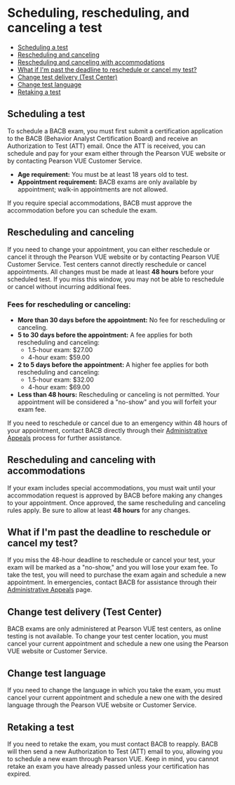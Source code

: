 # Scheduling, rescheduling, and canceling a test

- [Scheduling a test](#scheduling-a-test)
- [Rescheduling and canceling](#rescheduling-and-canceling)
- [Rescheduling and canceling with accommodations](#rescheduling-and-canceling-with-accommodations)
- [What if I'm past the deadline to reschedule or cancel my test?](#what-if-im-past-the-deadline-to-reschedule-or-cancel-my-test)
- [Change test delivery (Test Center)](#change-test-delivery-test-center)
- [Change test language](#change-test-language)
- [Retaking a test](#retaking-a-test)

## Scheduling a test

To schedule a BACB exam, you must first submit a certification application to the BACB (Behavior Analyst Certification Board) and receive an Authorization to Test (ATT) email. Once the ATT is received, you can schedule and pay for your exam either through the Pearson VUE website or by contacting Pearson VUE Customer Service.

- **Age requirement:** You must be at least 18 years old to test.
- **Appointment requirement:** BACB exams are only available by appointment; walk-in appointments are not allowed.

If you require special accommodations, BACB must approve the accommodation before you can schedule the exam.

## Rescheduling and canceling

If you need to change your appointment, you can either reschedule or cancel it through the Pearson VUE website or by contacting Pearson VUE Customer Service. Test centers cannot directly reschedule or cancel appointments. All changes must be made at least **48 hours** before your scheduled test. If you miss this window, you may not be able to reschedule or cancel without incurring additional fees.

### Fees for rescheduling or canceling:

- **More than 30 days before the appointment:** No fee for rescheduling or canceling.
- **5 to 30 days before the appointment:** A fee applies for both rescheduling and canceling:
    - 1.5-hour exam: $27.00
    - 4-hour exam: $59.00
- **2 to 5 days before the appointment:** A higher fee applies for both rescheduling and canceling:
    - 1.5-hour exam: $32.00
    - 4-hour exam: $69.00
- **Less than 48 hours:** Rescheduling or canceling is not permitted. Your appointment will be considered a "no-show" and you will forfeit your exam fee.

If you need to reschedule or cancel due to an emergency within 48 hours of your appointment, contact BACB directly through their [Administrative Appeals](https://www.bacb.com/appeals/administrative-appeals/) process for further assistance.

## Rescheduling and canceling with accommodations

If your exam includes special accommodations, you must wait until your accommodation request is approved by BACB before making any changes to your appointment. Once approved, the same rescheduling and canceling rules apply. Be sure to allow at least **48 hours** for any changes.

## What if I'm past the deadline to reschedule or cancel my test?

If you miss the 48-hour deadline to reschedule or cancel your test, your exam will be marked as a "no-show," and you will lose your exam fee. To take the test, you will need to purchase the exam again and schedule a new appointment. In emergencies, contact BACB for assistance through their [Administrative Appeals](https://www.bacb.com/appeals/administrative-appeals/) page.

## Change test delivery (Test Center)

BACB exams are only administered at Pearson VUE test centers, as online testing is not available. To change your test center location, you must cancel your current appointment and schedule a new one using the Pearson VUE website or Customer Service.

## Change test language

If you need to change the language in which you take the exam, you must cancel your current appointment and schedule a new one with the desired language through the Pearson VUE website or Customer Service.

## Retaking a test

If you need to retake the exam, you must contact BACB to reapply. BACB will then send a new Authorization to Test (ATT) email to you, allowing you to schedule a new exam through Pearson VUE. Keep in mind, you cannot retake an exam you have already passed unless your certification has expired.
